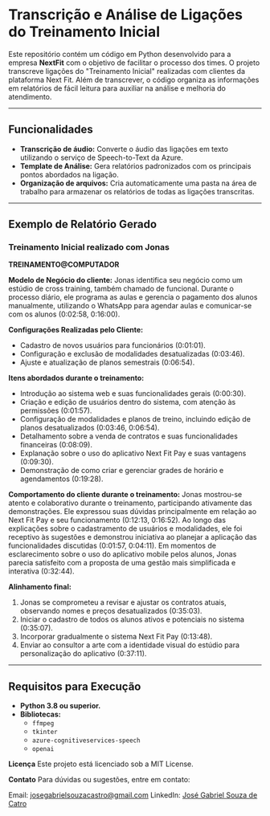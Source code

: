 # Transcrição e Análise de Ligações do Treinamento Inicial

Este repositório contém um código em Python desenvolvido para a empresa **NextFit** com o objetivo de facilitar o processo dos times. O projeto transcreve ligações do "Treinamento Inicial" realizadas com clientes da plataforma Next Fit. Além de transcrever, o código organiza as informações em relatórios de fácil leitura para auxiliar na análise e melhoria do atendimento.

---

## **Funcionalidades**
- **Transcrição de áudio:** Converte o áudio das ligações em texto utilizando o serviço de Speech-to-Text da Azure.
- **Template de Análise:** Gera relatórios padronizados com os principais pontos abordados na ligação.
- **Organização de arquivos:** Cria automaticamente uma pasta na área de trabalho para armazenar os relatórios de todas as ligações transcritas.

---

## **Exemplo de Relatório Gerado**
### Treinamento Inicial realizado com Jonas

**TREINAMENTO@COMPUTADOR**

**Modelo de Negócio do cliente:**
Jonas identifica seu negócio como um estúdio de cross training, também chamado de funcional. Durante o processo diário, ele programa as aulas e gerencia o pagamento dos alunos manualmente, utilizando o WhatsApp para agendar aulas e comunicar-se com os alunos (0:02:58, 0:16:00).

**Configurações Realizadas pelo Cliente:**
- Cadastro de novos usuários para funcionários (0:01:01).
- Configuração e exclusão de modalidades desatualizadas (0:03:46).
- Ajuste e atualização de planos semestrais (0:06:54).

**Itens abordados durante o treinamento:**
- Introdução ao sistema web e suas funcionalidades gerais (0:00:30).
- Criação e edição de usuários dentro do sistema, com atenção às permissões (0:01:57).
- Configuração de modalidades e planos de treino, incluindo edição de planos desatualizados (0:03:46, 0:06:54).
- Detalhamento sobre a venda de contratos e suas funcionalidades financeiras (0:08:09).
- Explanação sobre o uso do aplicativo Next Fit Pay e suas vantagens (0:09:30).
- Demonstração de como criar e gerenciar grades de horário e agendamentos (0:19:28).

**Comportamento do cliente durante o treinamento:**
Jonas mostrou-se atento e colaborativo durante o treinamento, participando ativamente das demonstrações. Ele expressou suas dúvidas principalmente em relação ao Next Fit Pay e seu funcionamento (0:12:13, 0:16:52). Ao longo das explicações sobre o cadastramento de usuários e modalidades, ele foi receptivo às sugestões e demonstrou iniciativa ao planejar a aplicação das funcionalidades discutidas (0:01:57, 0:04:11). Em momentos de esclarecimento sobre o uso do aplicativo mobile pelos alunos, Jonas parecia satisfeito com a proposta de uma gestão mais simplificada e interativa (0:32:44).

**Alinhamento final:**
1. Jonas se comprometeu a revisar e ajustar os contratos atuais, observando nomes e preços desatualizados (0:35:03).
2. Iniciar o cadastro de todos os alunos ativos e potenciais no sistema (0:35:07).
3. Incorporar gradualmente o sistema Next Fit Pay (0:13:48).
4. Enviar ao consultor a arte com a identidade visual do estúdio para personalização do aplicativo (0:37:11).

---

## **Requisitos para Execução**
- **Python 3.8 ou superior.**
- **Bibliotecas:**
  - `ffmpeg`
  - `tkinter`
  - `azure-cognitiveservices-speech`
  - `openai`

**Licença**
Este projeto está licenciado sob a MIT License.

**Contato**
Para dúvidas ou sugestões, entre em contato:

Email: josegabrielsouzacastro@gmail.com
LinkedIn: [José Gabriel Souza de Catro](https://www.linkedin.com/in/josé-gabriel-souza-de-castro/)

